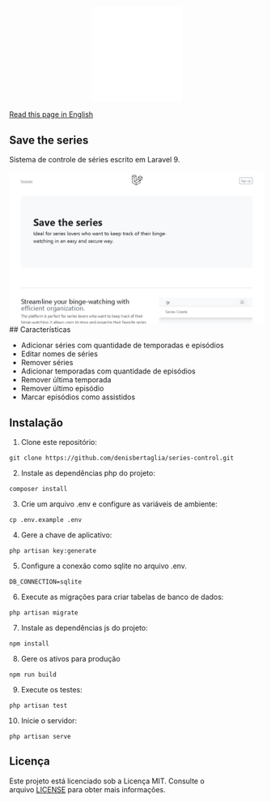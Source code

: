 <p align="center">
<img src="https://raw.githubusercontent.com/denisbertaglia/series-control/readme/public/img/logomark.svg" width="180" alt="Logo">
</p>

[Read this page in English](./README.md)
## Save the series

Sistema de controle de séries escrito em Laravel 9.

<img src="./public/img/screenshot.jpg"  alt="Screen">
## Características

- Adicionar séries com quantidade de temporadas e episódios
- Editar nomes de séries
- Remover séries
- Adicionar temporadas com quantidade de episódios
- Remover última temporada
- Remover último episódio
- Marcar episódios como assistidos

## Instalação

1. Clone este repositório:

```
git clone https://github.com/denisbertaglia/series-control.git
```

2. Instale as dependências php do projeto:

```
composer install
```

3. Crie um arquivo .env e configure as variáveis de ambiente:

```
cp .env.example .env
```

4. Gere a chave de aplicativo:

```
php artisan key:generate
```

5. Configure a conexão como sqlite no arquivo .env.

```
DB_CONNECTION=sqlite
```

6. Execute as migrações para criar tabelas de banco de dados:

```
php artisan migrate
```

7. Instale as dependências js do projeto:

```
npm install

```

8. Gere os ativos para produção

```
npm run build

```

9. Execute os testes:

```
php artisan test
```

10. Inicie o servidor:

```
php artisan serve
```

## Licença

Este projeto está licenciado sob a Licença MIT. Consulte o arquivo [LICENSE](https://opensource.org/licenses/MIT) para obter mais informações.
